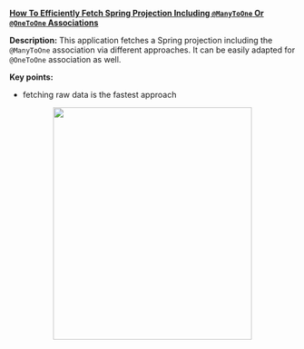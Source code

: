 **[How To Efficiently Fetch Spring Projection Including `@ManyToOne` Or `@OneToOne` Associations](https://github.com/AnghelLeonard/Hibernate-SpringBoot/tree/master/HibernateSpringBootNestedVsVirtualProjection)**

**Description:** This application fetches a Spring projection including the `@ManyToOne` association via different approaches. It can be easily adapted for `@OneToOne` association as well.

**Key points:**
- fetching raw data is the fastest approach 

<a href="https://leanpub.com/java-persistence-performance-illustrated-guide"><p align="center"><img src="https://github.com/AnghelLeonard/Hibernate-SpringBoot/blob/master/Java%20Persistence%20Performance%20Illustrated%20Guide.jpg" height="410" width="350"/></p></a>
